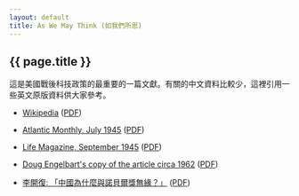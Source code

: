 ```yaml
---
layout: default
title: As We May Think (如我們所思)
---
```


## {{ page.title }}

這是美國戰後科技政策的最重要的一篇文獻。有關的中文資料比較少，這裡引用一些英文原版資料供大家參考。

- [Wikipedia](https://en.wikipedia.org/wiki/As_We_May_Think) ([PDF](wiki.pdf))

- [Atlantic Monthly, July 1945](http://www.theatlantic.com/magazine/archive/1945/07/as-we-may-think/303881/) ([PDF](vb_1945.pdf))

- [Life Magazine, September 1945](http://worrydream.com/refs/Bush%20-%20As%20We%20May%20Think%20(Life%20Magazine%209-10-1945).pdf) ([PDF](life.pdf))

- [Doug Engelbart's copy of the article circa 1962](http://www.dougengelbart.org/archives/artifacts/annotated-As-We-May-Think-withcredits.pdf) ([PDF](engelbart.pdf))

- [李開復: 「中國為什麼與諾貝爾獎無緣？」](http://blog.sina.com.cn/u/475b3d56010000j7) ([PDF](kaifulee.pdf))
